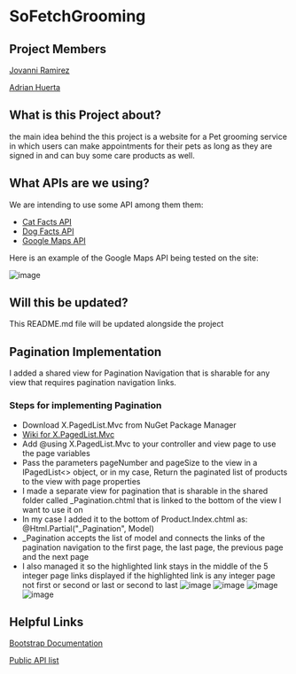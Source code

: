 # SoFetchGrooming

## Project Members
[Jovanni Ramirez](https://github.com/JovanniRamirez)

[Adrian Huerta](https://github.com/Azael-Hue)

## What is this Project about?
the main idea behind the this project is a website for a Pet grooming service in which users can make appointments for their pets as long as they are signed in and can buy some care products as well.

## What APIs are we using?
We are intending to use some API among them them:
 - [Cat Facts API](https://alexwohlbruck.github.io/cat-facts/)
 - [Dog Facts API](https://dukengn.github.io/Dog-facts-API/)
 - [Google Maps API](https://developers.google.com/maps/documentation/embed/get-started)

Here is an example of the Google Maps API being tested on the site:

![image](https://github.com/user-attachments/assets/2a152e6e-d6db-4cfe-a1e0-0924d8c49e78)

## Will this be updated?
This README.md file will be updated alongside the project

## Pagination Implementation
I added a shared view for Pagination Navigation that is sharable for any view that requires pagination navigation links.
### Steps for implementing Pagination
 - Download X.PagedList.Mvc from NuGet Package Manager
 - [Wiki for X.PagedList.Mvc](https://github.com/dncuug/X.PagedList/wiki/X.PagedList)
 - Add @using X.PagedList.Mvc to your controller and view page to use the page variables
 - Pass the parameters pageNumber and pageSize to the view in a IPagedList<> object, or in my case, Return the paginated list of products to the view with page properties
 - I made a separate view for pagination that is sharable in the shared folder called _Pagination.chtml that is linked to the bottom of the view I want to use it on
 - In my case I added it to the bottom of Product.Index.chtml as: @Html.Partial("_Pagination", Model)
 - _Pagination accepts the list of model and connects the links of the pagination navigation to the first page, the last page, the previous page and the next page
 - I also managed it so the highlighted link stays in the middle of the 5 integer page links displayed if the highlighted link is any integer page not first or second or last or second to last
![image](SoFetchGroomingWebsite\\SoFetchGrooming\\SoFetchGrooming\\DocsAndImages\\ProductPageNav1.png)
![image](DocsAndImages\ProductPageNav4.png)
![image](DocsAndImages\ProductPageNav76.png)
![image](DocsAndImages\ProductPageNav77.png)

## Helpful Links
[Bootstrap Documentation](https://getbootstrap.com/docs/4.1/getting-started/introduction/)

[Public API list](https://github.com/public-apis/public-apis)

